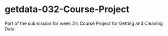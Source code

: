 # getdata-032-Course-Project
Part of the submission for week 3's Course Project for Getting and Cleaning Data.
